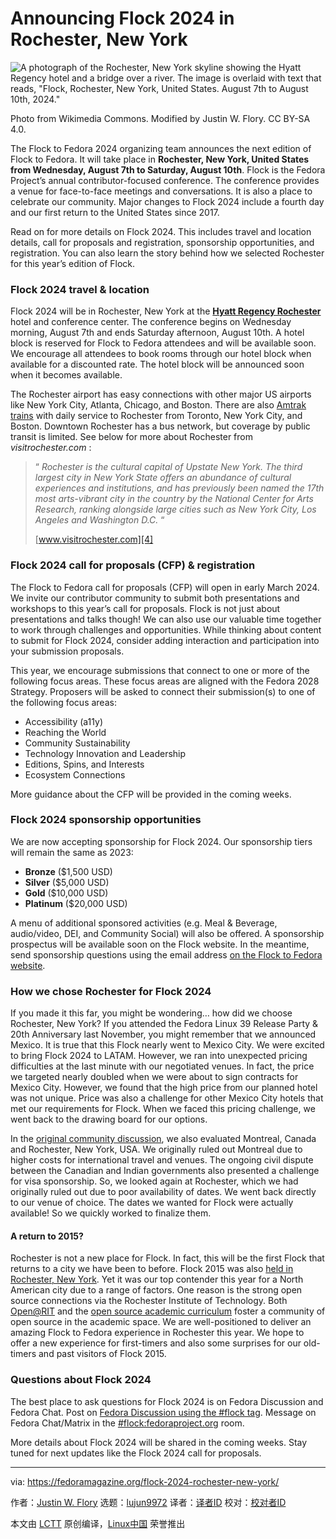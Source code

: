 [#]: subject: "Announcing Flock 2024 in Rochester, New York"
[#]: via: "https://fedoramagazine.org/flock-2024-rochester-new-york/"
[#]: author: "Justin W. Flory https://fedoramagazine.org/author/jflory7/"
[#]: collector: "lujun9972/lctt-scripts-1705972010"
[#]: translator: " "
[#]: reviewer: " "
[#]: publisher: " "
[#]: url: " "

Announcing Flock 2024 in Rochester, New York
======

![A photograph of the Rochester, New York skyline showing the Hyatt Regency hotel and a bridge over a river. The image is overlaid with text that reads, "Flock, Rochester, New York, United States. August 7th to August 10th, 2024."][1]

Photo from Wikimedia Commons. Modified by Justin W. Flory. CC BY-SA 4.0.

The Flock to Fedora 2024 organizing team announces the next edition of Flock to Fedora. It will take place in **Rochester, New York, United States from Wednesday, August 7th to Saturday, August 10th**. Flock is the Fedora Project’s annual contributor-focused conference. The conference provides a venue for face-to-face meetings and conversations. It is also a place to celebrate our community. Major changes to Flock 2024 include a fourth day and our first return to the United States since 2017.

Read on for more details on Flock 2024. This includes travel and location details, call for proposals and registration, sponsorship opportunities, and registration. You can also learn the story behind how we selected Rochester for this year’s edition of Flock.

### Flock 2024 travel & location

Flock 2024 will be in Rochester, New York at the **[Hyatt Regency Rochester][2]** hotel and conference center. The conference begins on Wednesday morning, August 7th and ends Saturday afternoon, August 10th. A hotel block is reserved for Flock to Fedora attendees and will be available soon. We encourage all attendees to book rooms through our hotel block when available for a discounted rate. The hotel block will be announced soon when it becomes available.

The Rochester airport has easy connections with other major US airports like New York City, Atlanta, Chicago, and Boston. There are also [Amtrak trains][3] with daily service to Rochester from Toronto, New York City, and Boston. Downtown Rochester has a bus network, but coverage by public transit is limited. See below for more about Rochester from _visitrochester.com_ :

> “ _Rochester is the cultural capital of Upstate New York. The third largest city in New York State offers an abundance of cultural experiences and institutions, and has previously been named the 17th most arts-vibrant city in the country by the National Center for Arts Research, ranking alongside large cities such as New York City, Los Angeles and Washington D.C._ “
>
> [www.visitrochester.com][4]

### Flock 2024 call for proposals (CFP) & registration

The Flock to Fedora call for proposals (CFP) will open in early March 2024. We invite our contributor community to submit both presentations and workshops to this year’s call for proposals. Flock is not just about presentations and talks though! We can also use our valuable time together to work through challenges and opportunities. While thinking about content to submit for Flock 2024, consider adding interaction and participation into your submission proposals.

This year, we encourage submissions that connect to one or more of the following focus areas. These focus areas are aligned with the Fedora 2028 Strategy. Proposers will be asked to connect their submission(s) to one of the following focus areas:

  * Accessibility (a11y)
  * Reaching the World
  * Community Sustainability
  * Technology Innovation and Leadership
  * Editions, Spins, and Interests
  * Ecosystem Connections



More guidance about the CFP will be provided in the coming weeks.

### Flock 2024 sponsorship opportunities

We are now accepting sponsorship for Flock 2024. Our sponsorship tiers will remain the same as 2023:

  * **Bronze** ($1,500 USD)
  * **Silver** ($5,000 USD)
  * **Gold** ($10,000 USD)
  * **Platinum** ($20,000 USD)



A menu of additional sponsored activities (e.g. Meal & Beverage, audio/video, DEI, and Community Social) will also be offered. A sponsorship prospectus will be available soon on the Flock website. In the meantime, send sponsorship questions using the email address [on the Flock to Fedora website][5].

### How we chose Rochester for Flock 2024

If you made it this far, you might be wondering… how did we choose Rochester, New York? If you attended the Fedora Linux 39 Release Party & 20th Anniversary last November, you might remember that we announced Mexico. It is true that this Flock nearly went to Mexico City. We were excited to bring Flock 2024 to LATAM. However, we ran into unexpected pricing difficulties at the last minute with our negotiated venues. In fact, the price we targeted nearly doubled when we were about to sign contracts for Mexico City. However, we found that the high price from our planned hotel was not unique. Price was also a challenge for other Mexico City hotels that met our requirements for Flock. When we faced this pricing challenge, we went back to the drawing board for our options.

In the [original community discussion][6], we also evaluated Montreal, Canada and Rochester, New York, USA. We originally ruled out Montreal due to higher costs for international travel and venues. The ongoing civil dispute between the Canadian and Indian governments also presented a challenge for visa sponsorship. So, we looked again at Rochester, which we had originally ruled out due to poor availability of dates. We went back directly to our venue of choice. The dates we wanted for Flock were actually available! So we quickly worked to finalize them.

#### A return to 2015?

Rochester is not a new place for Flock. In fact, this will be the first Flock that returns to a city we have been to before. Flock 2015 was also [held in Rochester, New York][7]. Yet it was our top contender this year for a North American city due to a range of factors. One reason is the strong open source connections via the Rochester Institute of Technology. Both [Open@RIT][8] and the [open source academic curriculum][9] foster a community of open source in the academic space. We are well-positioned to deliver an amazing Flock to Fedora experience in Rochester this year. We hope to offer a new experience for first-timers and also some surprises for our old-timers and past visitors of Flock 2015.

### Questions about Flock 2024

The best place to ask questions for Flock 2024 is on Fedora Discussion and Fedora Chat. Post on [Fedora Discussion using the #flock tag][10]. Message on Fedora Chat/Matrix in the [#flock:fedoraproject.org][11] room.

More details about Flock 2024 will be shared in the coming weeks. Stay tuned for next updates like the Flock 2024 call for proposals.

--------------------------------------------------------------------------------

via: https://fedoramagazine.org/flock-2024-rochester-new-york/

作者：[Justin W. Flory][a]
选题：[lujun9972][b]
译者：[译者ID](https://github.com/译者ID)
校对：[校对者ID](https://github.com/校对者ID)

本文由 [LCTT](https://github.com/LCTT/TranslateProject) 原创编译，[Linux中国](https://linux.cn/) 荣誉推出

[a]: https://fedoramagazine.org/author/jflory7/
[b]: https://github.com/lujun9972
[1]: https://fedoramagazine.org/wp-content/uploads/2024/02/flock-2024-816x345.jpg
[2]: https://www.hyatt.com/en-US/hotel/new-york/hyatt-regency-rochester/roche
[3]: https://www.amtrak.com/home.html
[4]: https://www.visitrochester.com/
[5]: https://flocktofedora.org/#sponsors
[6]: https://discussion.fedoraproject.org/t/flock-2024-is-coming-to-north-america-help-us-decide-where-to-go/88742/101
[7]: https://fedoramagazine.org/flock-2015-rochester-institute-of-technology/
[8]: https://www.rit.edu/research/open
[9]: https://www.rit.edu/study/free-and-open-source-software-and-free-culture-minor
[10]: https://discussion.fedoraproject.org/tags/c/project/7/flock
[11]: https://matrix.to/#/#flock:fedoraproject.org
